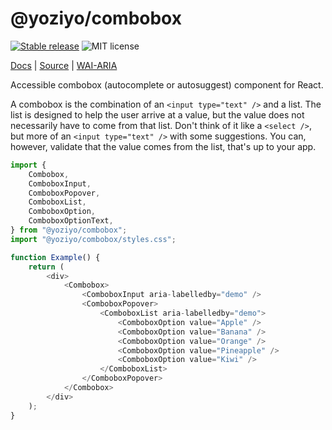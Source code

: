 # @yoziyo/combobox

[![Stable release](https://img.shields.io/npm/v/@yoziyo/combobox.svg)](https://npm.im/@yoziyo/combobox) ![MIT license](https://badgen.now.sh/badge/license/MIT)

[Docs](https://reach.tech/combobox) | [Source](https://github.com/reach/reach-ui/tree/main/packages/combobox) | [WAI-ARIA](https://www.w3.org/TR/wai-aria-practices-1.2/#combobox)

Accessible combobox (autocomplete or autosuggest) component for React.

A combobox is the combination of an `<input type="text" />` and a list. The list is designed to help the user arrive at a value, but the value does not necessarily have to come from that list. Don't think of it like a `<select />`, but more of an `<input type="text" />` with some suggestions. You can, however, validate that the value comes from the list, that's up to your app.

```js
import {
	Combobox,
	ComboboxInput,
	ComboboxPopover,
	ComboboxList,
	ComboboxOption,
	ComboboxOptionText,
} from "@yoziyo/combobox";
import "@yoziyo/combobox/styles.css";

function Example() {
	return (
		<div>
			<Combobox>
				<ComboboxInput aria-labelledby="demo" />
				<ComboboxPopover>
					<ComboboxList aria-labelledby="demo">
						<ComboboxOption value="Apple" />
						<ComboboxOption value="Banana" />
						<ComboboxOption value="Orange" />
						<ComboboxOption value="Pineapple" />
						<ComboboxOption value="Kiwi" />
					</ComboboxList>
				</ComboboxPopover>
			</Combobox>
		</div>
	);
}
```
